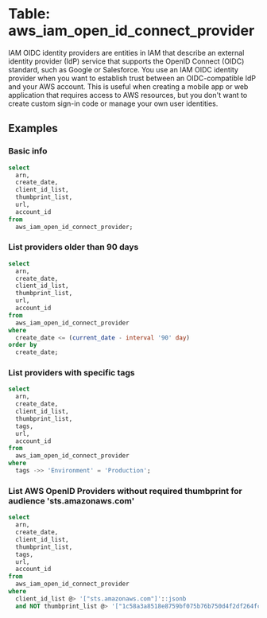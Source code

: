 # Table: aws_iam_open_id_connect_provider

IAM OIDC identity providers are entities in IAM that describe an external identity provider (IdP) service that supports the OpenID Connect (OIDC) standard, such as Google or Salesforce. You use an IAM OIDC identity provider when you want to establish trust between an OIDC-compatible IdP and your AWS account. This is useful when creating a mobile app or web application that requires access to AWS resources, but you don't want to create custom sign-in code or manage your own user identities.

## Examples

### Basic info

```sql
select
  arn,
  create_date,
  client_id_list,
  thumbprint_list,
  url,
  account_id
from
  aws_iam_open_id_connect_provider;
```

### List providers older than 90 days

```sql
select
  arn,
  create_date,
  client_id_list,
  thumbprint_list,
  url,
  account_id
from
  aws_iam_open_id_connect_provider
where
  create_date <= (current_date - interval '90' day)
order by
  create_date;
```

### List providers with specific tags

```sql
select
  arn,
  create_date,
  client_id_list,
  thumbprint_list,
  tags,
  url,
  account_id
from
  aws_iam_open_id_connect_provider
where
  tags ->> 'Environment' = 'Production';
```

### List AWS OpenID Providers without required thumbprint for audience 'sts.amazonaws.com'

```sql
select
  arn,
  create_date,
  client_id_list,
  thumbprint_list,
  tags,
  url,
  account_id
from
  aws_iam_open_id_connect_provider
where
  client_id_list @> '["sts.amazonaws.com"]'::jsonb
  and NOT thumbprint_list @> '["1c58a3a8518e8759bf075b76b750d4f2df264fcd", "6938fd4d98bab03faadb97b34396831e3780aea1"]'::jsonb
```
